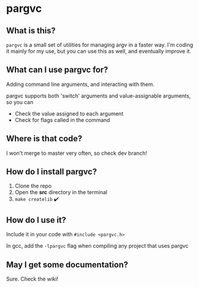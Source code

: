 # pargvc

## What is this?
`pargvc` is a small set of utilities for managing argv in a faster way. I'm coding it mainly for my use, but you can use this as well, and eventually improve it.

## What can I use pargvc for?
Adding command line arguments, and interacting with them.

pargvc supports both 'switch' arguments and value-assignable arguments, so you can
* Check the value assigned to each argument
* Check for flags called in the command

## Where is that code?
I won't merge to master very often, so check dev branch!

## How do I install pargvc?
1. Clone the repo
2. Open the **src** directory in the terminal
3. `make createlib`
✔️

## How do I use it?
Include it in your code with `#include <pargvc.h>`

In gcc, add the `-lpargvc` flag when compiling any project that uses pargvc

## May I get some documentation?
Sure. Check the wiki!
